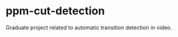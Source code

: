 ppm-cut-detection
=================

Graduate project related to automatic transition detection in video.
